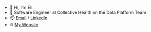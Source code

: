 - 👋 Hi, I’m Eli
- 🌱 Software Engineer at Collective Health on the Data Platform Team
- 📫 [Email](elijaghab@gmail.com) / [LinkedIn](www.linkedin.com/in/elijaghab/) 
- 🌐 [My Website](https://elijaghab.github.io/) 
<!---
EliJaghab/EliJaghab is a ✨ special ✨ repository because its `README.md` (this file) appears on your GitHub profile.
You can click the Preview link to take a look at your changes.
--->
